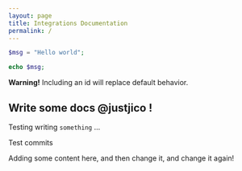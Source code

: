 ```yaml
---
layout: page
title: Integrations Documentation
permalink: /
---
```


```php
$msg = "Hello world";

echo $msg;
```
<div class="alert alert-danger"><b>Warning!</b> Including an id will replace default behavior. </div>

## Write some docs @justjico !


Testing writing `something` ...

Test commits


Adding some content here, and then change it, and change it again!
